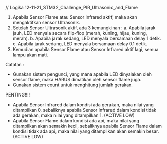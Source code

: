 // Logika 12-11-21_STM32_Challenge_PIR_Ultrasonic_and_Flame

1. Apabila Sensor Flame atau Sensor Infrared aktif, maka akan mengaktifkan sensor Ultrasonik.
2. Setelah Sensor Ultrasonik aktif, ada 3 kemungkinan :
a. Apabila jarak jauh, LED menyala secara flip-flop (merah, kuning, hijau, kuning, merah).
b. Apabila jarak sedang, LED menyala bersamaan delay 1 detik.
c. Apabila jarak sedang, LED menyala bersamaan delay 0.1 detik.
3. Kemudian apabila Sensor Flame atau Sensor Infrared aktif lagi, semua lampu akan mati.
    
Catatan :
* Gunakan sistem pengunci, yang mana apabila LED dinyalakan oleh sensor flame, maka HARUS dimatikan oleh sensor flame juga.
* Gunakan sistem count untuk menghitung jumlah gerakan.

PENTING!!!!
* Apabila Sensor Infrared dalam kondisi ada gerakan, maka nilai yang ditampilkan 0, 
sebaliknya apabila Sensor Infrared dalam kondisi tidak ada gerakan, maka nilai yang ditampilkan 1. (ACTIVE LOW)
* Apabila Sensor Flame dalam kondisi ada api, maka nilai yang ditampilkan akan semakin kecil, 
sebaliknya apabila Sensor Flame dalam kondisi tidak ada api, maka nilai yang ditampilkan akan semakin besar. (ACTIVE LOW)

